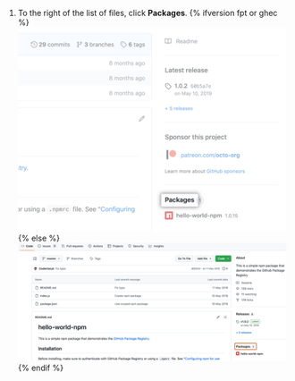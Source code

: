 1. To the right of the list of files, click **Packages**.
  {% ifversion fpt or ghec %}
  ![Link „Packages" (Pakete) auf der Übersichtsseite](/assets/images/help/package-registry/packages-link.png)
  {% else %}
  ![Link „Packages" (Pakete) auf der Übersichtsseite](/assets/images/help/package-registry/packages-from-repo.png)
  {% endif %}
